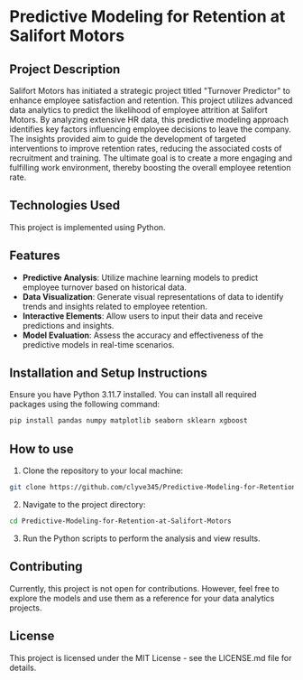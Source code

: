 # Predictive Modeling for Retention at Salifort Motors

## Project Description

Salifort Motors has initiated a strategic project titled "Turnover Predictor" to enhance employee satisfaction and retention. This project utilizes advanced data analytics to predict the likelihood of employee attrition at Salifort Motors. By analyzing extensive HR data, this predictive modeling approach identifies key factors influencing employee decisions to leave the company. The insights provided aim to guide the development of targeted interventions to improve retention rates, reducing the associated costs of recruitment and training. The ultimate goal is to create a more engaging and fulfilling work environment, thereby boosting the overall employee retention rate.

## Technologies Used

This project is implemented using Python.

## Features

- **Predictive Analysis**: Utilize machine learning models to predict employee turnover based on historical data.
- **Data Visualization**: Generate visual representations of data to identify trends and insights related to employee retention.
- **Interactive Elements**: Allow users to input their data and receive predictions and insights.
- **Model Evaluation**: Assess the accuracy and effectiveness of the predictive models in real-time scenarios.

## Installation and Setup Instructions

Ensure you have Python 3.11.7 installed. You can install all required packages using the following command:

```bash
pip install pandas numpy matplotlib seaborn sklearn xgboost
```

## How to use
1. Clone the repository to your local machine:
```bash
git clone https://github.com/clyve345/Predictive-Modeling-for-Retention-at-Salifort-Motors.git
```

2. Navigate to the project directory:
```bash
cd Predictive-Modeling-for-Retention-at-Salifort-Motors
```
3. Run the Python scripts to perform the analysis and view results.

## Contributing
Currently, this project is not open for contributions. However, feel free to explore the models and use them as a reference for your data analytics projects.

## License
This project is licensed under the MIT License - see the LICENSE.md file for details.


